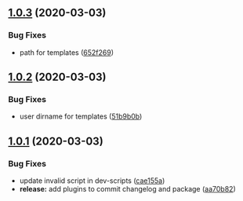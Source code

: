 ## [1.0.3](https://github.com/forcedotcom/plugin-command-reference/compare/v1.0.2...v1.0.3) (2020-03-03)

### Bug Fixes

- path for templates ([652f269](https://github.com/forcedotcom/plugin-command-reference/commit/652f269c4d8f57a2f3e1afb1b299079c5ccbe180))

## [1.0.2](https://github.com/forcedotcom/plugin-command-reference/compare/v1.0.1...v1.0.2) (2020-03-03)

### Bug Fixes

- user dirname for templates ([51b9b0b](https://github.com/forcedotcom/plugin-command-reference/commit/51b9b0b7f1c99e894e72d0f1d7042445a61ad653))

## [1.0.1](https://github.com/forcedotcom/plugin-command-reference/compare/v1.0.0...v1.0.1) (2020-03-03)

### Bug Fixes

- update invalid script in dev-scripts ([cae155a](https://github.com/forcedotcom/plugin-command-reference/commit/cae155aa1d7fa9a007c08bc01fb29b1272aad9be))
- **release:** add plugins to commit changelog and package ([aa70b82](https://github.com/forcedotcom/plugin-command-reference/commit/aa70b82e7323c218fb86e88011c7e1809d5b5fa3))

